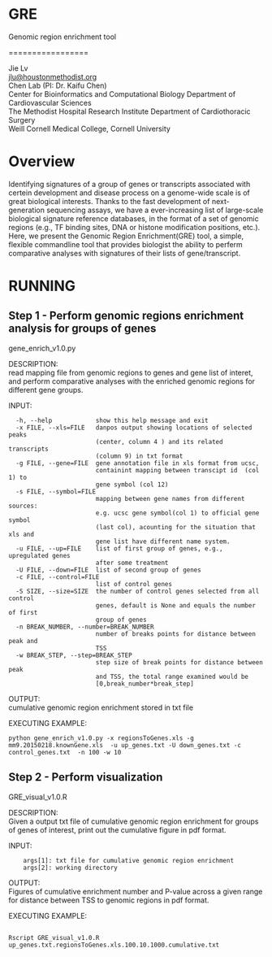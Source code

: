 # GRE
Genomic region enrichment tool 

=================

Jie Lv  
jlu@houstonmethodist.org  
Chen Lab (PI: Dr. Kaifu Chen)  
Center for Bioinformatics and Computational Biology Department of Cardiovascular Sciences  
The Methodist Hospital Research Institute Department of Cardiothoracic Surgery  
Weill Cornell Medical College, Cornell University  

# Overview
Identifying signatures of a group of genes or transcripts associated with certein development and disease process on a genome-wide scale is of great biological interests. Thanks to the fast development of next-generation sequencing assays, we have a ever-increasing list of  large-scale biological signature reference databases, in the format of a set of genomic regions (e.g., TF binding sites, DNA or histone modification positions, etc.). Here, we present the Genomic Region Enrichment(GRE) tool, a simple, flexible commandline tool that provides biologist the ability to perferm comparative analyses with signatures of their lists of gene/transcript. 


RUNNING
============

Step 1 - Perform genomic regions enrichment analysis for groups of genes
------------------------
gene_enrich_v1.0.py 

DESCRIPTION:  
  read mapping file from genomic regions to genes and gene list of interet, and perform comparative analyses with the enriched genomic regions for different gene groups.

INPUT:  

```
  -h, --help            show this help message and exit  
  -x FILE, --xls=FILE   danpos output showing locations of selected peaks
                        (center, column 4 ) and its related transcripts  
                        (column 9) in txt format  
  -g FILE, --gene=FILE  gene annotation file in xls format from ucsc,
                        containint mapping between transcipt id  (col 1) to
                        gene symbol (col 12)  
  -s FILE, --symbol=FILE 
                        mapping between gene names from different sources:
                        e.g. ucsc gene symbol(col 1) to official gene symbol
                        (last col), acounting for the situation that xls and
                        gene list have different name system.  
  -u FILE, --up=FILE    list of first group of genes, e.g., upregulated genes
                        after some treatment  
  -U FILE, --down=FILE  list of second group of genes  
  -c FILE, --control=FILE  
                        list of control genes  
  -S SIZE, --size=SIZE  the number of control genes selected from all control
                        genes, default is None and equals the number of first
                        group of genes  
  -n BREAK_NUMBER, --number=BREAK_NUMBER  
                        number of breaks points for distance between peak and
                        TSS  
  -w BREAK_STEP, --step=BREAK_STEP  
                        step size of break points for distance between peak
                        and TSS, the total range examined would be
                        [0,break_number*break_step]     
```

OUTPUT:  
  cumulative genomic region enrichment stored in txt file

EXECUTING EXAMPLE: 
```
python gene_enrich_v1.0.py -x regionsToGenes.xls -g  mm9.20150218.knownGene.xls  -u up_genes.txt -U down_genes.txt -c control_genes.txt  -n 100 -w 10
```

Step 2 - Perform visualization
-------------------------
GRE_visual_v1.0.R

DESCRIPTION:  
Given a output txt file of cumulative genomic region enrichment for groups of genes of interest,  print out the cumulative figure in pdf format.

INPUT:
```
    args[1]: txt file for cumulative genomic region enrichment  
    args[2]: working directory
```

OUTPUT:  
  Figures of cumulative enrichment number and P-value across a given range for distance between TSS to genomic regions in pdf format.

EXECUTING EXAMPLE:
```

Rscript GRE_visual_v1.0.R up_genes.txt.regionsToGenes.xls.100.10.1000.cumulative.txt
```

